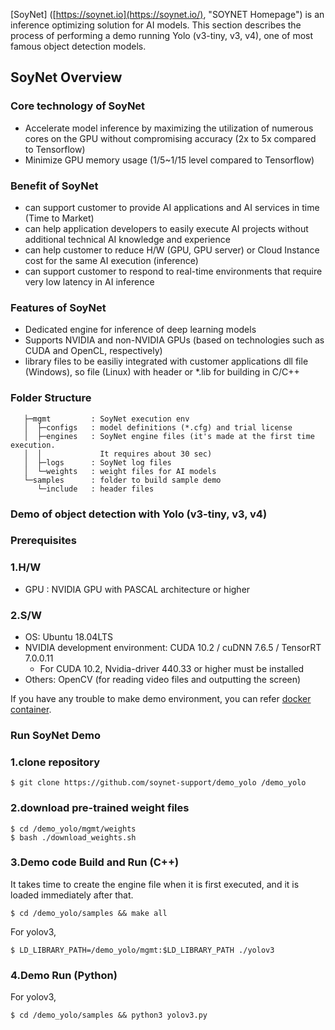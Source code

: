 [SoyNet] ([https://soynet.io](https://soynet.io/), "SOYNET Homepage") is an inference optimizing solution for AI models. 
This section describes the process of performing a demo running Yolo (v3-tiny, v3, v4), one of most famous object detection models.

## SoyNet Overview

### Core technology of SoyNet

- Accelerate model inference by maximizing the utilization of numerous cores on the GPU without compromising accuracy (2x to 5x compared to Tensorflow)
- Minimize GPU memory usage (1/5~1/15 level compared to Tensorflow)

### Benefit of SoyNet

- can support customer to  provide AI applications and AI services in time (Time to Market)
- can help application developers to easily execute AI projects without additional technical AI knowledge and experience
- can help customer to reduce H/W (GPU, GPU server) or Cloud Instance cost for the same AI execution (inference)
- can support customer to respond to real-time environments that require very low latency in AI inference

### Features of SoyNet

- Dedicated engine for inference of deep learning models
- Supports NVIDIA and non-NVIDIA GPUs (based on technologies such as CUDA and OpenCL, respectively)
- library files to be easiliy integrated with customer applications
dll file (Windows), so file (Linux) with header or *.lib for building in C/C++

### Folder Structure

```
   ├─mgmt         : SoyNet execution env
   │  ├─configs   : model definitions (*.cfg) and trial license
   │  ├─engines   : SoyNet engine files (it's made at the first time execution.
   │  │             It requires about 30 sec)
   │  ├─logs      : SoyNet log files
   │  └─weights   : weight files for AI models
   └─samples      : folder to build sample demo 
      └─include   : header files
```

### Demo of object detection with Yolo (v3-tiny, v3, v4)

### Prerequisites

### 1.H/W

- GPU : NVIDIA GPU with PASCAL architecture or higher

### 2.S/W

- OS: Ubuntu 18.04LTS
- NVIDIA development environment: CUDA 10.2 / cuDNN 7.6.5 / TensorRT 7.0.0.11
    - For CUDA 10.2, Nvidia-driver 440.33 or higher must be installed
- Others: OpenCV (for reading video files and outputting the screen)

If you have any trouble to make demo environment, you can refer [docker container]([https://github.com/soynet-support/demo_docker](https://github.com/soynet-support/demo_docker), "docker container").

### Run SoyNet Demo

### 1.clone repository

```
$ git clone https://github.com/soynet-support/demo_yolo /demo_yolo
```

### 2.download pre-trained weight files

```
$ cd /demo_yolo/mgmt/weights
$ bash ./download_weights.sh
```

### 3.Demo code Build and Run (C++)

It takes time to create the engine file when it is first executed, and it is loaded immediately after that.

```
$ cd /demo_yolo/samples && make all
```

For yolov3,

```
$ LD_LIBRARY_PATH=/demo_yolo/mgmt:$LD_LIBRARY_PATH ./yolov3
```

### 4.Demo Run (Python)

For yolov3,

```
$ cd /demo_yolo/samples && python3 yolov3.py
```
